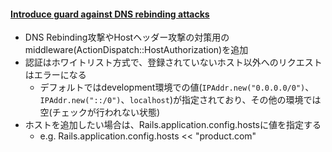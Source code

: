 #### [Introduce guard against DNS rebinding attacks](https://github.com/rails/rails/pull/33145)

* DNS Rebinding攻撃やHostヘッダー攻撃の対策用のmiddleware(ActionDispatch::HostAuthorization)を追加
* 認証はホワイトリスト方式で、登録されていないホスト以外へのリクエストはエラーになる
  * デフォルトではdevelopment環境での値(`IPAddr.new("0.0.0.0/0")`、`IPAddr.new("::/0")`、`localhost`)が指定されており、その他の環境では空(チェックが行われない状態)
* ホストを追加したい場合は、Rails.application.config.hostsに値を指定する
  * e.g. Rails.application.config.hosts << "product.com"

